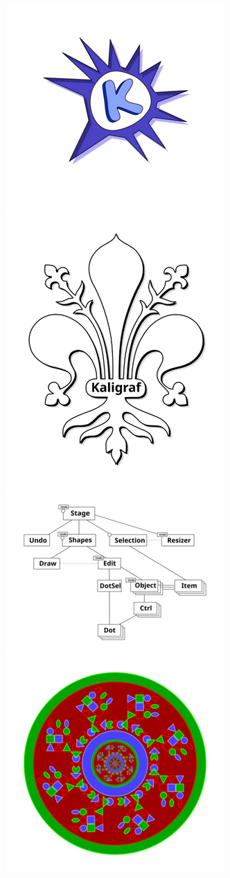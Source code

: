 ![kaligraf](svg/test/kaligraf.svg)
![kaligraf](svg/test/kaligraf2.svg)
![kaligraf](svg/test/objects.svg)
![kaligraf](svg/test/shapes.svg)